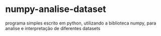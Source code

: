 # numpy-analise-dataset
programa simples escrito em python, utilizando a biblioteca numpy, para analise e interpretação de diferentes datasets
